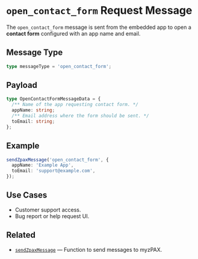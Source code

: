 # `open_contact_form` Request Message

The `open_contact_form` message is sent from the embedded app to open a **contact form** configured with an app name and email.

## Message Type

```ts
type messageType = 'open_contact_form';
```

## Payload

```ts
type OpenContactFormMessageData = {
  /** Name of the app requesting contact form. */
  appName: string;
  /** Email address where the form should be sent. */
  toEmail: string;
};
```

## Example

```ts
sendZpaxMessage('open_contact_form', {
  appName: 'Example App',
  toEmail: 'support@example.com',
});
```

## Use Cases

- Customer support access.
- Bug report or help request UI.

## Related

- [`sendZpaxMessage`](../sendZpaxMessage.md) — Function to send messages to myzPAX.
